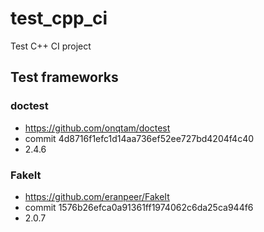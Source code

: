 # test_cpp_ci
Test C++ CI project

## Test frameworks

### doctest
* https://github.com/onqtam/doctest
* commit 4d8716f1efc1d14aa736ef52ee727bd4204f4c40
* 2.4.6

### FakeIt
* https://github.com/eranpeer/FakeIt
* commit 1576b26efca0a91361ff1974062c6da25ca944f6
* 2.0.7

